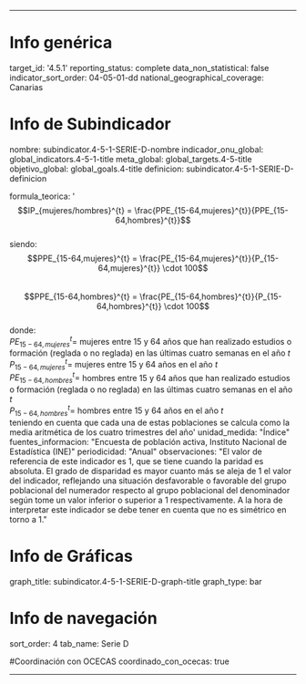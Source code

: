 ---

# Info genérica
target_id: '4.5.1'
reporting_status: complete
data_non_statistical: false
indicator_sort_order: 04-05-01-dd
national_geographical_coverage: Canarias

# Info de Subindicador
nombre: subindicator.4-5-1-SERIE-D-nombre
indicador_onu_global: global_indicators.4-5-1-title
meta_global: global_targets.4-5-title
objetivo_global: global_goals.4-title
definicion: subindicator.4-5-1-SERIE-D-definicion

formula_teorica: '$$IP_{mujeres/hombres}^{t} = \frac{PPE_{15-64,mujeres}^{t}}{PPE_{15-64,hombres}^{t}}$$ <br>
siendo: <br> 
$$PPE_{15-64,mujeres}^{t} = \frac{PE_{15-64,mujeres}^{t}}{P_{15-64,mujeres}^{t}} \cdot 100$$ <br>
$$PPE_{15-64,hombres}^{t} = \frac{PE_{15-64,hombres}^{t}}{P_{15-64,hombres}^{t}} \cdot 100$$ <br>
donde: <br>
$PE_{15-64,mujeres}^{t} =$ mujeres entre 15 y 64 años que han realizado estudios o formación (reglada o no reglada) en las últimas cuatro semanas en el año $t$ <br>
$P_{15-64,mujeres}^{t} =$ mujeres entre 15 y 64 años en el año $t$<br>
$PE_{15-64,hombres}^{t} =$ hombres entre 15 y 64 años que han realizado estudios o formación (reglada o no reglada) en las últimas cuatro semanas en el año $t$ <br>
$P_{15-64,hombres}^{t} =$ hombres entre 15 y 64 años en el año $t$<br>
teniendo en cuenta que cada una de estas poblaciones se calcula como la media aritmética de los cuatro trimestres del año'
unidad_medida: "Índice"
fuentes_informacion: "Encuesta de población activa, Instituto Nacional de Estadística (INE)"
periodicidad: "Anual"
observaciones: "El valor de referencia de este indicador es 1, que se tiene cuando la paridad es absoluta. El grado de disparidad es mayor cuanto más se aleja de 1 el valor del indicador, reflejando una situación desfavorable o favorable del grupo poblacional del numerador respecto al grupo poblacional del denominador según tome un valor inferior o superior a 1 respectivamente. A la hora de interpretar este indicador se debe tener en cuenta que no es simétrico en torno a 1."

# Info de Gráficas
graph_title: subindicator.4-5-1-SERIE-D-graph-title
graph_type: bar

# Info de navegación
sort_order: 4
tab_name: Serie D

#Coordinación con OCECAS
coordinado_con_ocecas: true

---